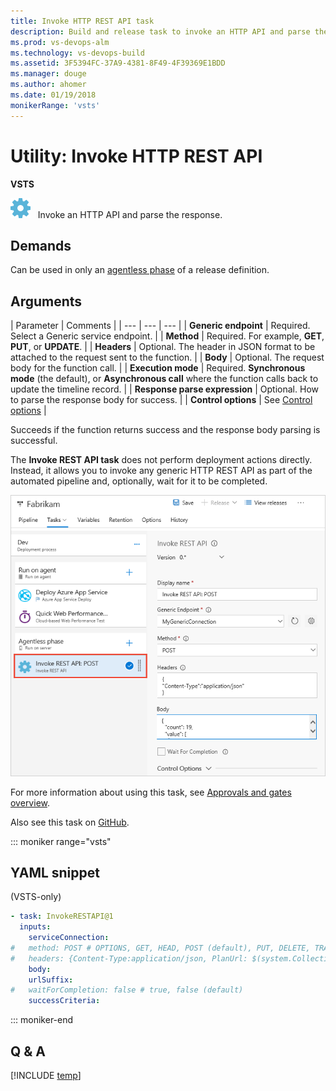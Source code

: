```yaml
---
title: Invoke HTTP REST API task 
description: Build and release task to invoke an HTTP API and parse the response in VSTS and TFS
ms.prod: vs-devops-alm
ms.technology: vs-devops-build
ms.assetid: 3F5394FC-37A9-4381-8F49-4F39369E1BDD
ms.manager: douge
ms.author: ahomer
ms.date: 01/19/2018
monikerRange: 'vsts'
---
```



# Utility: Invoke HTTP REST API

**VSTS**

![icon](_img/http-rest-api.png) &nbsp; Invoke an HTTP API and parse the response.

## Demands

Can be used in only an [agentless phase](../../concepts/process/phases.md#agentless-phase) of a release definition.

## Arguments

| Parameter | Comments |
| --- | --- | --- |
| **Generic endpoint** | Required. Select a Generic service endpoint. |
| **Method** | Required. For example, **GET**, **PUT**, or **UPDATE**. |
| **Headers** | Optional. The header in JSON format to be attached to the request sent to the function. |
| **Body** | Optional. The request body for the function call. |
| **Execution mode** | Required. **Synchronous mode** (the default), or **Asynchronous call** where the function calls back to update the timeline record. |
| **Response parse expression** | Optional. How to parse the response body for success. |
| **Control options** | See [Control options](../../concepts/process/tasks.md#controloptions) |

Succeeds if the function returns success and the response body parsing is successful.

The **Invoke REST API task** does not perform deployment actions directly.
Instead, it allows you to invoke any generic HTTP REST API as part of the automated
pipeline and, optionally, wait for it to be completed. 

![Configuring an Invoke REST API task](_img/invoke-rest-api-task.png)

For more information about using this task, see [Approvals and gates overview](../../concepts/definitions/release/approvals/index.md).

Also see this task on [GitHub](https://github.com/Microsoft/vsts-tasks/tree/master/Tasks/InvokeRestApi).

::: moniker range="vsts"

## YAML snippet

(VSTS-only)

```YAML
- task: InvokeRESTAPI@1
  inputs:
    serviceConnection:
#   method: POST # OPTIONS, GET, HEAD, POST (default), PUT, DELETE, TRACE, PATCH
#   headers: {Content-Type:application/json, PlanUrl: $(system.CollectionUri), ProjectId: $(system.TeamProjectId), HubName: $(system.HostType), PlanId: $(system.PlanId), JobId: $(system.JobId), TimelineId: $(system.TimelineId), TaskInstanceId: $(system.TaskInstanceId), AuthToken: $(system.AccessToken)}
    body:
    urlSuffix:
#   waitForCompletion: false # true, false (default)
    successCriteria:
```

::: moniker-end

## Q & A

<!-- BEGINSECTION class="md-qanda" -->

[!INCLUDE [temp](../../_shared/qa-versions.md)]

<!-- ENDSECTION -->
